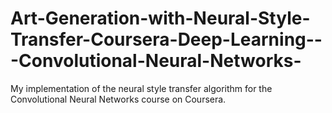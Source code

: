 # Art-Generation-with-Neural-Style-Transfer-Coursera-Deep-Learning---Convolutional-Neural-Networks-
My implementation of the neural style transfer algorithm for the Convolutional Neural Networks course on Coursera.
